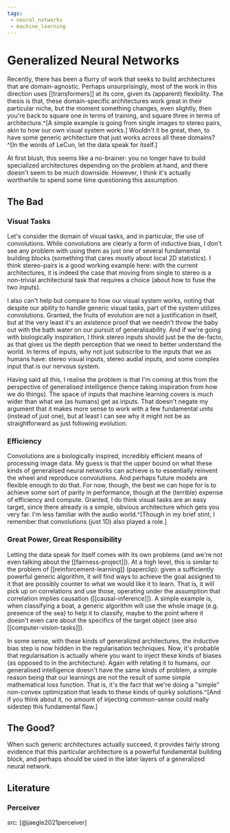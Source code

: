 ```yaml
---
tags:
 - neural_networks
 - machine_learning
---
```


# Generalized Neural Networks

Recently, there has been a flurry of work that seeks to build architectures that are domain-agnostic. Perhaps unsurprisingly, most of the work in this direction uses [[transformers]] at its core, given its (apparent) flexibility. The thesis is that, these domain-specific architectures work great in their particular niche, but the moment something changes, even slightly, then you're back to square one in terms of training, and square three in terms of architecture.^[A simple example is going from single images to stereo pairs, akin to how our own visual system works.] Wouldn't it be great, then, to have some generic architecture that just works across all these domains?^[In the words of LeCun, let the data speak for itself.]

At first blush, this seems like a no-brainer: you no longer have to build specialized architectures depending on the problem at hand, and there doesn't seem to be much downside. However, I think it's actually worthwhile to spend some time questioning this assumption.

## The Bad

### Visual Tasks

Let's consider the domain of visual tasks, and in particular, the use of convolutions. While convolutions are clearly a form of inductive bias, I don't see any problem with using them as just one of several fundamental building blocks (something that cares mostly about local 2D statistics). I think stereo-pairs is a good working example here: with the current architectures, it is indeed the case that moving from single to stereo is a non-trivial architectural task that requires a choice (about how to fuse the two inputs).

I also can't help but compare to how our visual system works, noting that despite our ability to handle generic visual tasks, part of the system utilizes convolutions. Granted, the fruits of evolution are not a justification in itself, but at the very least it's an existence proof that we needn't throw the baby out with the bath water on our pursuit of generalisability. And if we're going with biologically inspiration, I think stereo inputs should just be the de-facto, as that gives us the depth perception that we need to better understand the world. In terms of inputs, why not just subscribe to the inputs that we as humans have: stereo visual inputs, stereo audial inputs, and some complex input that is our nervous system.

Having said all this, I realise the problem is that I'm coming at this from the perspective of generalised intelligence (hence taking inspiration from how we do things). The space of inputs that machine learning covers is much wider than what we (as humans) get as inputs. That doesn't negate my argument that it makes more sense to work with a few fundamental units (instead of just one), but at least I can see why it might not be as straightforward as just following evolution.

### Efficiency

Convolutions are a biologically inspired, incredibly efficient means of processing image data. My guess is that the upper bound on what these kinds of generalised neural networks can achieve is to essentially reinvent the wheel and reproduce convolutions. And perhaps future models are flexible enough to do that. For now, though, the best we can hope for is to achieve some sort of parity in performance, though at the (terrible) expense of efficiency and compute. Granted, I do think visual tasks are an easy target, since there already is a simple, obvious architecture which gets you very far. I'm less familiar with the audio world.^[Though in my brief stint, I remember that convolutions (just 1D) also played a role.]

### Great Power, Great Responsibility

Letting the data speak for itself comes with its own problems (and we're not even talking about the [[fairness-project]]). At a high level, this is similar to the problem of [[reinforcement-learning]] (paperclip): given a sufficiently powerful generic algorithm, it will find ways to achieve the goal assigned to it that are possibly counter to what we would like it to learn. That is, it will pick up on correlations and use those, operating under the assumption that correlation implies causation ([[causal-inference]]). A simple example is, when classifying a boat, a generic algorithm will use the whole image (e.g. presence of the sea) to help it to classify, maybe to the point where it doesn't even care about the specifics of the target object (see also [[computer-vision-tasks]]).

In some sense, with these kinds of generalized architectures, the inductive bias step is now hidden in the regularisation techniques. Now, it's probable that regularisation is actually where you want to inject these kinds of biases (as opposed to in the architecture). Again with relating it to humans, our generalised intelligence doesn't have the same kinds of problem, a simple reason being that our learnings are not the result of some simple mathematical loss function. That is, it's the fact that we're doing a "simple" non-convex optimization that leads to these kinds of quirky solutions.^[And if you think about it, no amount of injecting common-sense could really sidestep this fundamental flaw.]

## The Good?

When such generic architectures actually succeed, it provides fairly strong evidence that this particular architecture is a powerful fundamental building block, and perhaps should be used in the later layers of a generalized neural network.

## Literature

### Perceiver

src: [@jaegle2021perceiver]


